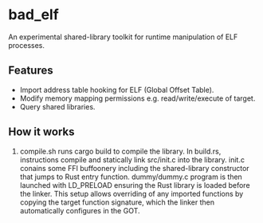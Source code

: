 # bad_elf 
An experimental shared-library toolkit for runtime manipulation of ELF processes.

## Features
- Import address table hooking for ELF (Global Offset Table).
- Modify memory mapping permissions e.g. read/write/execute of target.
- Query shared libraries.

## How it works
1. compile.sh runs cargo build to compile the library. In build.rs, instructions compile and statically link src/init.c into the library. init.c conains some FFI buffoonery including the shared-library constructor that jumps to Rust entry function. dummy/dummy.c program is then launched with LD_PRELOAD ensuring the Rust library is loaded before the linker. This setup allows overriding of any imported functions by copying the target function signature, which the linker then automatically configures in the GOT.
